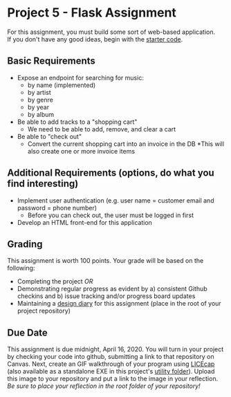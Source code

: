 # Project 5 - Flask Assignment
For this assignment, you must build some sort of web-based application.  
If you don't have any good ideas, begin with the [starter code](https://github.com/HSU-S21-CS232/p05-examples).  

## Basic Requirements
* Expose an endpoint for searching for music:
    * by name (implemented)
    * by artist
    * by genre
    * by year
    * by album
* Be able to add tracks to a "shopping cart"
    * We need to be able to add, remove, and clear a cart
* Be able to "check out"
    * Convert the current shopping cart into an invoice in the DB
        *This will also create one or more invoice items
## Additional Requirements (options, do what you find interesting)
* Implement user authentication (e.g. user name = customer email and password = phone number)
    * Before you can check out, the user must be logged in first
* Develop an HTML front-end for this application

## Grading
This assignment is worth 100 points.  Your grade will be based on the following:
* Completing the project *_OR_*
* Demonstrating regular progress as evident by a) consistent Github checkins and b) issue tracking and/or progress board updates
* Maintaining a [design diary](design_diary_prompts.md) for this assignment (place in the root of your project repository)

## Due Date
This assignment is due midnight, April 16, 2020.  You will turn in your project by checking your code into github, submitting a link to that repository on Canvas. Next, create an GIF walkthrough of your program using [LICEcap](https://www.cockos.com/licecap/) (also available as a standalone EXE in this project's [utility folder](../../utils)).  Upload this image to your repository and put a link to the image in your reflection. *Be sure to place your reflection in _the root folder_ of your repository!* 
